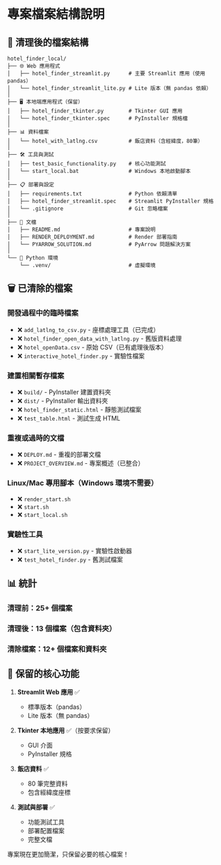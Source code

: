 # 專案檔案結構說明

## 📁 清理後的檔案結構

```
hotel_finder_local/
├── 🌐 Web 應用程式
│   ├── hotel_finder_streamlit.py      # 主要 Streamlit 應用（使用 pandas）
│   └── hotel_finder_streamlit_lite.py # Lite 版本（無 pandas 依賴）
│
├── 🖥️ 本地端應用程式（保留）
│   ├── hotel_finder_tkinter.py        # Tkinter GUI 應用
│   └── hotel_finder_tkinter.spec      # PyInstaller 規格檔
│
├── 📊 資料檔案
│   └── hotel_with_latlng.csv          # 飯店資料（含經緯度，80筆）
│
├── 🛠️ 工具與測試
│   ├── test_basic_functionality.py    # 核心功能測試
│   └── start_local.bat                # Windows 本地啟動腳本
│
├── 📋 部署與設定
│   ├── requirements.txt               # Python 依賴清單
│   ├── hotel_finder_streamlit.spec    # Streamlit PyInstaller 規格
│   └── .gitignore                     # Git 忽略檔案
│
├── 📖 文檔
│   ├── README.md                      # 專案說明
│   ├── RENDER_DEPLOYMENT.md           # Render 部署指南
│   └── PYARROW_SOLUTION.md            # PyArrow 問題解決方案
│
└── 🐍 Python 環境
    └── .venv/                         # 虛擬環境
```

## 🗑️ 已清除的檔案

### 開發過程中的臨時檔案
- ❌ `add_latlng_to_csv.py` - 座標處理工具（已完成）
- ❌ `hotel_finder_open_data_with_latlng.py` - 舊版資料處理
- ❌ `hotel_openData.csv` - 原始 CSV（已有處理後版本）
- ❌ `interactive_hotel_finder.py` - 實驗性檔案

### 建置相關暫存檔案
- ❌ `build/` - PyInstaller 建置資料夾
- ❌ `dist/` - PyInstaller 輸出資料夾
- ❌ `hotel_finder_static.html` - 靜態測試檔案
- ❌ `test_table.html` - 測試生成 HTML

### 重複或過時的文檔
- ❌ `DEPLOY.md` - 重複的部署文檔
- ❌ `PROJECT_OVERVIEW.md` - 專案概述（已整合）

### Linux/Mac 專用腳本（Windows 環境不需要）
- ❌ `render_start.sh`
- ❌ `start.sh`
- ❌ `start_local.sh`

### 實驗性工具
- ❌ `start_lite_version.py` - 實驗性啟動器
- ❌ `test_hotel_finder.py` - 舊測試檔案

## 📊 統計

### 清理前：25+ 個檔案
### 清理後：13 個檔案（包含資料夾）
### 清除檔案：12+ 個檔案和資料夾

## 🎯 保留的核心功能

1. **Streamlit Web 應用** ✅
   - 標準版本（pandas）
   - Lite 版本（無 pandas）

2. **Tkinter 本地應用** ✅（按要求保留）
   - GUI 介面
   - PyInstaller 規格

3. **飯店資料** ✅
   - 80 筆完整資料
   - 包含經緯度座標

4. **測試與部署** ✅
   - 功能測試工具
   - 部署配置檔案
   - 完整文檔

專案現在更加簡潔，只保留必要的核心檔案！